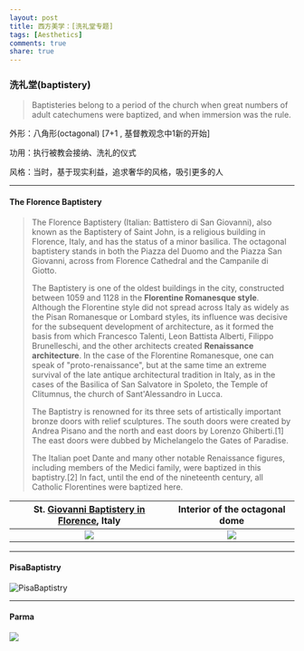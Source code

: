 ```yaml
---
layout: post
title: 西方美学：[洗礼堂专题]
tags: [Aesthetics]
comments: true
share: true
---
```


### 洗礼堂(baptistery)

> Baptisteries belong to a period of the church when great numbers of adult catechumens were baptized, and when immersion was the rule. 

外形：八角形(octagonal) [7+1 , 基督教观念中1新的开始]


功用：执行被教会接纳、洗礼的仪式


风格：当时，基于现实利益，追求奢华的风格，吸引更多的人

---

#### The Florence Baptistery

> The Florence Baptistery (Italian: Battistero di San Giovanni), also known as the Baptistery of Saint John, is a religious building in Florence, Italy, and has the status of a minor basilica. The octagonal baptistery stands in both the Piazza del Duomo and the Piazza San Giovanni, across from Florence Cathedral and the Campanile di Giotto.
>
> The Baptistery is one of the oldest buildings in the city, constructed between 1059 and 1128 in the **Florentine Romanesque style**. Although the Florentine style did not spread across Italy as widely as the Pisan Romanesque or Lombard styles, its influence was decisive for the subsequent development of architecture, as it formed the basis from which Francesco Talenti, Leon Battista Alberti, Filippo Brunelleschi, and the other architects created **Renaissance architecture**. In the case of the Florentine Romanesque, one can speak of "proto-renaissance", but at the same time an extreme survival of the late antique architectural tradition in Italy, as in the cases of the Basilica of San Salvatore in Spoleto, the Temple of Clitumnus, the church of Sant'Alessandro in Lucca.
>
> The Baptistry is renowned for its three sets of artistically important bronze doors with relief sculptures. The south doors were created by Andrea Pisano and the north and east doors by Lorenzo Ghiberti.[1] The east doors were dubbed by Michelangelo the Gates of Paradise.
>
> The Italian poet Dante and many other notable Renaissance figures, including members of the Medici family, were baptized in this baptistry.[2] In fact, until the end of the nineteenth century, all Catholic Florentines were baptized here.


| St. [Giovanni Baptistery in Florence](https://en.wikipedia.org/wiki/Florence_Baptistery), Italy |      Interior of the octagonal dome      |
| :--------------------------------------: | :--------------------------------------: |
| ![](https://upload.wikimedia.org/wikipedia/commons/2/29/Firenze.Baptistry06.JPG) | ![](https://upload.wikimedia.org/wikipedia/commons/8/82/Florenca133b.jpg) |

---

#### PisaBaptistry

![PisaBaptistry](https://upload.wikimedia.org/wikipedia/commons/9/9e/PisaBaptistry20020323_rectilinear.jpg)

---

#### Parma

![](http://i1.trekearth.com/photos/43511/italy-00413web.jpg)





